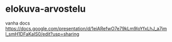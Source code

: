 # elokuva-arvostelu

vanha docs https://docs.google.com/presentation/d/1eiARefwO7e79kLm9IoYfxLhJ_a7jml_smH1DFaKaIS0/edit?usp=sharing
